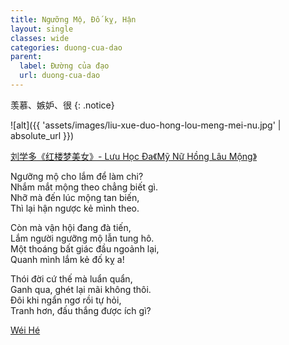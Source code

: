 ```yaml
---
title: Ngưỡng Mộ, Đố kỵ, Hận
layout: single
classes: wide
categories: duong-cua-dao
parent:
  label: Đường của đạo
  url: duong-cua-dao
---
```


羡慕、嫉妒、很
{: .notice}

![alt]({{ 'assets/images/liu-xue-duo-hong-lou-meng-mei-nu.jpg' | absolute_url }})
> <cite>
  <a href="https://www.inkdancechinesepaintings.com/chinese-artists/liu-xue-duo_1.html" target="_blank">
  刘学多《红楼梦美女》- Lưu Học Đa《Mỹ Nữ Hồng Lâu Mộng》
  </a>
</cite>

Ngưỡng mộ cho lắm để làm chi?\
Nhắm mắt mộng theo chẳng biết gì.\
Nhỡ mà đến lúc mộng tan biến,\
Thì lại hận ngược kẻ mình theo.

Còn mà vận hội đang đà tiến,\
Lắm người ngưỡng mộ lẫn tung hô.\
Một thoáng bất giác đầu ngoảnh lại,\
Quanh mình lắm kẻ đố kỵ a!

Thói đời cứ thế mà luẩn quẩn,\
Ganh qua, ghét lại mãi không thôi.\
Đôi khi ngẩn ngơ rồi tự hỏi,\
Tranh hơn, đấu thắng được ích gì?

> <cite>
<a target="_blank" href="https://wei-he.xyz">Wéi Hé</a>
</cite>